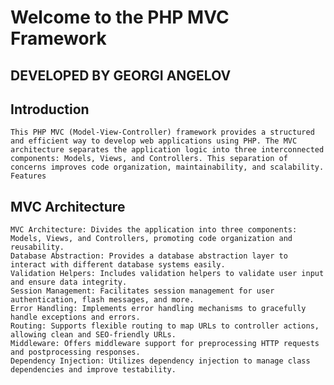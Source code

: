 # Welcome to the PHP MVC Framework
## DEVELOPED BY GEORGI ANGELOV

## Introduction
    This PHP MVC (Model-View-Controller) framework provides a structured and efficient way to develop web applications using PHP. The MVC architecture separates the application logic into three interconnected components: Models, Views, and Controllers. This separation of concerns improves code organization, maintainability, and scalability.
    Features
## MVC Architecture
    MVC Architecture: Divides the application into three components: Models, Views, and Controllers, promoting code organization and reusability.
    Database Abstraction: Provides a database abstraction layer to interact with different database systems easily.
    Validation Helpers: Includes validation helpers to validate user input and ensure data integrity.
    Session Management: Facilitates session management for user authentication, flash messages, and more.
    Error Handling: Implements error handling mechanisms to gracefully handle exceptions and errors.
    Routing: Supports flexible routing to map URLs to controller actions, allowing clean and SEO-friendly URLs.
    Middleware: Offers middleware support for preprocessing HTTP requests and postprocessing responses.
    Dependency Injection: Utilizes dependency injection to manage class dependencies and improve testability.